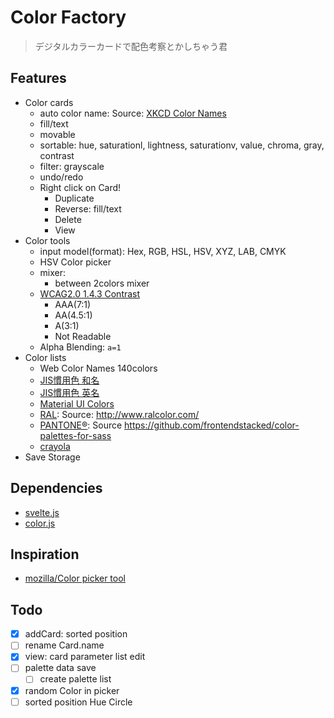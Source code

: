 Color Factory
======================
> デジタルカラーカードで配色考察とかしちゃう君

## Features
* Color cards
    * auto color name: Source: [XKCD Color Names](https://www.w3schools.com/colors/colors_xkcd.asp)
    * fill/text
    * movable
    * sortable: hue, saturationl, lightness, saturationv, value, chroma, gray, contrast
    * filter: grayscale
    * undo/redo
    * Right click on Card!
        * Duplicate
        * Reverse: fill/text
        * Delete
        * View
* Color tools
    * input model(format): Hex, RGB, HSL, HSV, XYZ, LAB, CMYK
    * HSV Color picker
    * mixer:
        * between 2colors mixer
    * [WCAG2.0 1.4.3 Contrast](https://www.w3.org/TR/2008/REC-WCAG20-20081211/#visual-audio-contrast)
        * AAA(7:1)
        * AA(4.5:1)
        * A(3:1)
        * Not Readable
    * Alpha Blending: `a=1`
* Color lists
    * Web Color Names 140colors
    * [JIS慣用色 和名](http://www.color-sample.com/popular/jiscolor/ja/)
    * [JIS慣用色 英名](http://www.color-sample.com/popular/jiscolor/en/)
    * [Material UI Colors](http://material.io/guidelines/style/color.html#color-color-palette)
    * [RAL](http://www.ral-farben.de/): Source: http://www.ralcolor.com/
    * [PANTONE®](http://www.pantone.com): Source https://github.com/frontendstacked/color-palettes-for-sass
    * [crayola](https://www.w3schools.com/colors/colors_crayola.asp)
* Save Storage

## Dependencies
* [svelte.js](https://svelte.technology/)
* [color.js](https://github.com/Qix-/color)

## Inspiration
* [mozilla/Color picker tool](https://developer.mozilla.org/ja/docs/Web/CSS/CSS_Colors/Color_picker_tool)

## Todo
- [x] addCard: sorted position
- [ ] rename Card.name
- [x] view: card parameter list edit
- [ ] palette data save
    - [ ] create palette list
- [x] random Color in picker
- [ ] sorted position Hue Circle
